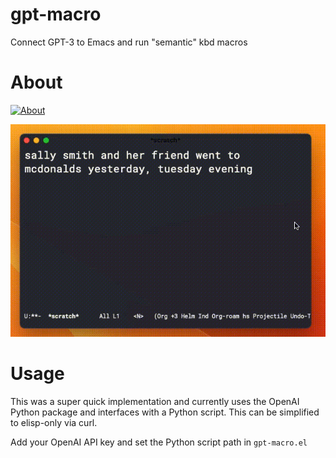 # gpt-macro
Connect GPT-3 to Emacs and run "semantic" kbd macros

# About
[![About](https://raw.githubusercontent.com/samrawal/gpt-macro/main/assets/tweet.png)](https://twitter.com/samarthrawal/status/1591527892386734081)

![Demo](./assets/emacs-gpt-macro-2.gif)

# Usage
This was a super quick implementation and currently uses the OpenAI Python package and interfaces with a Python script. This can be simplified to elisp-only via curl.

Add your OpenAI API key and set the Python script path in `gpt-macro.el` 
